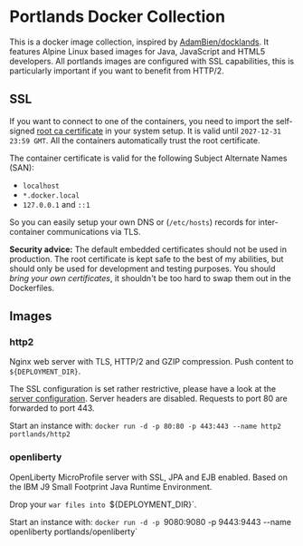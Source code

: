 # Portlands Docker Collection
This is a docker image collection, inspired by [AdamBien/docklands](https://github.com/AdamBien/docklands).
It features Alpine Linux based images for Java, JavaScript and HTML5 developers. All portlands images are 
configured with SSL capabilities, this is particularly important if you want to benefit from HTTP/2. 

## SSL


If you want to connect to one of the containers, you need to import the self-signed
 [root ca certificate](pki/ca.crt) in your system setup. It is valid 
 until `2027-12-31 23:59 GMT`. All the containers automatically trust the root certificate.

The container certificate is valid for the following Subject Alternate Names (SAN):

  * `localhost`
  * `*.docker.local`
  * `127.0.0.1` and `::1`
  
So you can easily setup your own DNS or (`/etc/hosts`) records for inter-container
communications via TLS.    

**Security advice:** The default embedded certificates should not be used in production.
The root certificate is kept safe to the best of my abilities, but should only be used
for development and testing purposes. You should *bring your own certificates*, it 
shouldn't be too hard to swap them out in the Dockerfiles.

## Images

### http2
Nginx web server with TLS, HTTP/2 and GZIP compression.
Push content to `${DEPLOYMENT_DIR}`.

The SSL configuration is set rather restrictive, please have a look at the
[server configuration](http2/conf/default.conf). Server headers are disabled.
Requests to port 80 are forwarded to port 443.

Start an instance with:
`docker run -d -p 80:80 -p 443:443 --name http2 portlands/http2`

### openliberty
OpenLiberty MicroProfile server with SSL, JPA and EJB enabled. 
Based on the IBM J9 Small Footprint Java Runtime Environment.

Drop your `war files into `${DEPLOYMENT_DIR}`.

Start an instance with:
`docker run -d -p `9080:9080 -p 9443:9443 --name openliberty portlands/openliberty`
